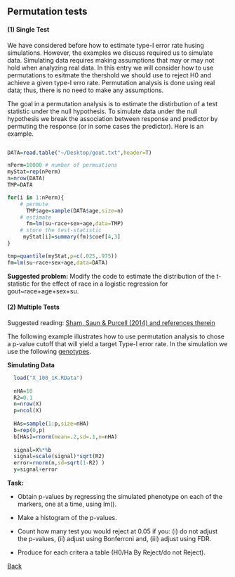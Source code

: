 ## Permutation tests

#### (1) Single Test

We have considered before how to estimate type-I error rate husing simulations. However, the examples we discuss required us to simulate data. Simulating data requires making assumptions that may or may not hold when analyzing real data. In this entry we will consider how to use permutations to esitmate the thershold we should use to reject H0 and achieve a given type-I erro rate. Permutation analysis is done using real data; thus, there is no need to make any assumptions.

The goal in a permutation analysis is to estimate the distirbution of a test statistic under the null hypothesis. To simulate data under the null hypothesis we break the association between response and predictor by permuting the response (or in some cases the predictor). Here is an example.


```r

DATA=read.table("~/Desktop/gout.txt",header=T)

nPerm=10000 # number of permuations
myStat=rep(nPerm)
n=nrow(DATA)
TMP=DATA

for(i in 1:nPerm){
	# permute
	  TMP$age=sample(DATA$age,size=n)	  
	# estimate
	  fm=lm(su~race+sex+age,data=TMP)	  
	# store the test-statistic
	 myStat[i]=summary(fm)$coef[4,3]
}

tmp=quantile(myStat,p=c(.025,.975))
fm=lm(su~race+sex+age,data=DATA)
```




**Suggested problem:** Modify the code to estimate the distribution of the t-statistic for the effect of race
in a logistic regression for gout~race+age+sex+su.



#### (2) Multiple Tests

Suggested reading:  [Sham, Saun & Purcell (2014) and references therein](http://zzz.bwh.harvard.edu/library/statistical-power-NRG-2014-Sham-Purcell.pdf)

The following example illustrates how to use permutation analysis to chose a p-value cutoff that will yield a target Type-I error rate. In the simulation we use the following [genotypes](https://www.dropbox.com/s/jm546thq1jmvgpp/X_100_1K.RData?dl=0).


**Simulating Data**
```r
  load("X_100_1K.RData")
  
  nHA=10
  R2=0.1
  n=nrow(X)
  p=ncol(X)
  
  HAs=sample(1:p,size=nHA)
  b=rep(0,p)
  b[HAs]=rnorm(mean=.2,sd=.1,n=nHA)
  
  signal=X%*%b
  signal=scale(signal)*sqrt(R2)  
  error=rnorm(n,sd=sqrt(1-R2) ) 
  y=signal+error

```


**Task:**

  - Obtain p-values by regressing the simulated phenotype on each of the markers, one at a time, using lm().
  
  - Make a histogram of the p-values.
  
  - Count how many test you would reject at 0.05 if you: (i) do not adjust the p-values, (ii) adjust using Bonferroni and, (iii) adjust using FDR.
  
  - Produce for each critera a table (H0/Ha By Reject/do not Reject).
  


[Back](https://github.com/gdlc/STAT_COMP/)
